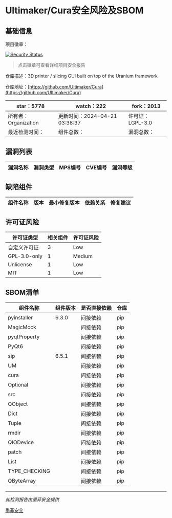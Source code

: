 # Ultimaker/Cura安全风险及SBOM

## 基础信息

项目徽章：

[![Security Status](https://www.murphysec.com/platform3/v31/badge/1782124884226396160.svg)](https://www.murphysec.com/console/report/1782124770833387520/1782124884226396160)

> 点击徽章可查看详细项目安全报告

仓库描述：3D printer / slicing GUI built on top of the Uranium framework

仓库地址：[https://github.com/Ultimaker/Cura](https://github.com/Ultimaker/Cura)

| star：5778 | watch：222 | fork：2013 |
| ----------- | -------------- | ------------ |
| 所有者：Organization | 更新时间：2024-04-21 03:38:37 | 许可证：LGPL-3.0 |
| 最近检测时间： | 组件总数： | 漏洞总数： |




## 漏洞列表

| 漏洞名称 | 漏洞类型 | MPS编号 | CVE编号 | 漏洞等级 |
| ------- | ------ | ------- | ------ | ----- |





## 缺陷组件

| 组件名称 | 版本 | 最小修复版本 | 依赖关系 | 修复建议 |
| -------- | ---- | ------------ | -------- | -------- |





## 许可证风险

| 许可证类型 | 相关组件 | 许可证风险 |
| ---------- | -------- | ---------- |
|自定义许可证|3|Low|
|GPL-3.0-only|1|Medium|
|Unlicense|1|Low|
|MIT|1|Low|




## SBOM清单

| 组件名称 | 组件版本 | 是否直接依赖 | 仓库 |
| -------- | -------- | ------------ | ---- |
|pyinstaller|6.3.0|间接依赖|pip|
|MagicMock||间接依赖|pip|
|pyqtProperty||间接依赖|pip|
|PyQt6||间接依赖|pip|
|sip|6.5.1|间接依赖|pip|
|UM||间接依赖|pip|
|cura||间接依赖|pip|
|Optional||间接依赖|pip|
|src||间接依赖|pip|
|QObject||间接依赖|pip|
|Dict||间接依赖|pip|
|Tuple||间接依赖|pip|
|rmdir||间接依赖|pip|
|QIODevice||间接依赖|pip|
|patch||间接依赖|pip|
|List||间接依赖|pip|
|TYPE_CHECKING||间接依赖|pip|
|QByteArray||间接依赖|pip|


------

*此检测报告由墨菲安全提供*

[墨菲安全](www.murphysec.com)